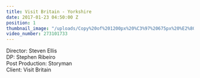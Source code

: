 ```yaml
---
title: Visit Britain - Yorkshire
date: 2017-01-23 04:50:00 Z
position: 1
thumbnail_image: "/uploads/Copy%20of%201200px%20%C3%97%20675px%20%E2%80%93%20Untitled%20Design.png"
video_number: 273101733
---
```


Director: Steven Ellis<br>
DP: Stephen Ribeiro<br>
Post Production: Storyman<br>
Client: Visit Britain<br>